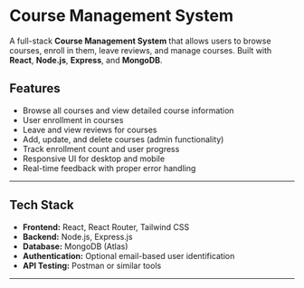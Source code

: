 # Course Management System

A full-stack **Course Management System** that allows users to browse courses, enroll in them, leave reviews, and manage courses. Built with **React**, **Node.js**, **Express**, and **MongoDB**.



## Features

- Browse all courses and view detailed course information
- User enrollment in courses
- Leave and view reviews for courses
- Add, update, and delete courses (admin functionality)
- Track enrollment count and user progress
- Responsive UI for desktop and mobile
- Real-time feedback with proper error handling

---

## Tech Stack

- **Frontend:** React, React Router, Tailwind CSS
- **Backend:** Node.js, Express.js
- **Database:** MongoDB (Atlas)
- **Authentication:** Optional email-based user identification
- **API Testing:** Postman or similar tools

---


